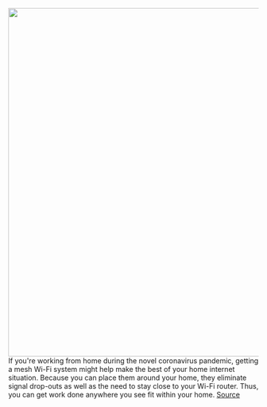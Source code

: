 <img src='https://cdn.vox-cdn.com/thumbor/KUOHoprrc4S4x766FYjsVtUf7TU=/0x0:2040x1360/1200x800/filters:focal(857x517:1183x843)/cdn.vox-cdn.com/uploads/chorus_image/image/66546787/dseifert_191008_3720_0004.0.jpg' width='700px' /><br/>
If you're working from home during the novel coronavirus pandemic, getting a mesh Wi-Fi system might help make the best of your home internet situation. Because you can place them around your home, they eliminate signal drop-outs as well as the need to stay close to your Wi-Fi router. Thus, you can get work done anywhere you see fit within your home.
<a href='https://www.theverge.com/good-deals/2020/3/24/21192287/eero-mesh-wi-fi-arlo-pro-3-home-security-samsung-galaxy-s20-deal-sale-discount'> Source <a/>